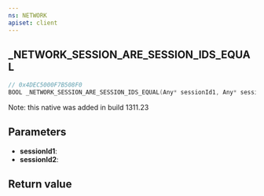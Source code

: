 ```yaml
---
ns: NETWORK
apiset: client
---
```

## _NETWORK_SESSION_ARE_SESSION_IDS_EQUAL

```c
// 0x4DEC5000F7B508F0
BOOL _NETWORK_SESSION_ARE_SESSION_IDS_EQUAL(Any* sessionId1, Any* sessionId2);
```

Note: this native was added in build 1311.23

## Parameters
* **sessionId1**:
* **sessionId2**:

## Return value